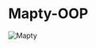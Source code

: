 # Mapty-OOP
![Mapty](https://github.com/ibrahimahmeddev/Mapty-OOP/assets/153097197/5ad76e3d-6778-4c67-be3c-bdf7f67a80be)

